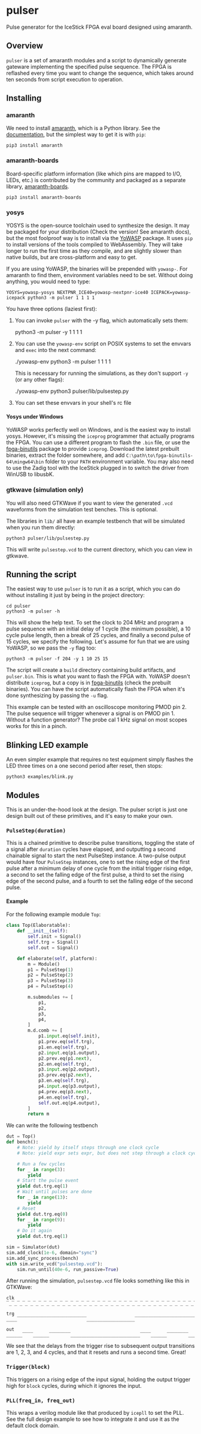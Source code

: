 # pulser

Pulse generator for the IceStick FPGA eval board designed using amaranth.

## Overview

`pulser` is a set of amaranth modules and a script to dynamically generate
gateware implementing the specified pulse sequence. The FPGA is reflashed
every time you want to change the sequence, which takes around ten seconds
from script execution to operation.

## Installing

### amaranth

We need to install [amaranth][a], which is a Python library. See the
[documentation][ad], but the simplest way to get it is with `pip`:

    pip3 install amaranth

### amaranth-boards

Board-specific platform information (like which pins are mapped to I/O,
LEDs, etc.) is contributed by the community and packaged as a separate
library, [amaranth-boards][ab].

    pip3 install amaranth-boards

### yosys

YOSYS is the open-source toolchain used to synthesize the design. It may
be packaged for your distribution (Check the version! See amaranth docs),
but the most foolproof way is to install via the [YoWASP][y] package.
It uses `pip` to install versions of the tools compiled to WebAssembly.
They will take longer to run the first time as they compile, and are slightly
slower than native builds, but are cross-platform and easy to get.

If you are using YoWASP, the binaries will be prepended with `yowasp-`.
For amaranth to find them, environment variables need to be set. Without
doing anything, you would need to type:

    YOSYS=yowasp-yosys NEXTPNR_ICE40=yowasp-nextpnr-ice40 ICEPACK=yowasp-icepack python3 -m pulser 1 1 1 1

You have three options (laziest first):

1. You can invoke `pulser` with the -y flag, which automatically sets them:

    python3 -m pulser -y 1 1 1 1

2. You can use the `yowasp-env` script on POSIX systems to set the envvars and `exec` into the next command:

    ./yowasp-env python3 -m pulser 1 1 1 1

   This is necessary for running the simulations, as they don't support `-y` (or any other flags):

    ./yowasp-env python3 pulser/lib/pulsestep.py

3. You can set these envvars in your shell's rc file

#### Yosys under Windows

YoWASP works perfectly well on Windows, and is the easiest way to
install yosys. However, it's missing the `iceprog` programmer that
actually programs the FPGA. You can use a different program to flash the
`.bin` file, or use the [fpga-binutils][f] package to provide `iceprog`.
Download the latest prebuilt binaries, extract the folder somewhere, and
add `C:\path\to\fpga-binutils-64\mingw64\bin` folder to your `PATH`
environment variable. You may also need to use the Zadig tool with the
IceStick plugged in to switch the driver from WinUSB to libusbK.

### gtkwave (simulation only)

You will also need GTKWave if you want to view the generated `.vcd`
waveforms from the simulation test benches. This is optional.

The libraries in `lib/` all have an example testbench that will be simulated
when you run them directly:

    python3 pulser/lib/pulsestep.py

This will write `pulsestep.vcd` to the current directory, which you can view
in gtkwave.

[a]: https://github.com/amaranth-lang/amaranth
[ab]: https://github.com/amaranth-lang/amaranth-boards
[ad]: https://amaranth-lang.org/docs/amaranth/latest/
[y]: http://yowasp.org
[f]: https://github.com/sylefeb/fpga-binutils

## Running the script

The easiest way to use `pulser` is to run it as a script, which you can do
without installing it just by being in the project directory:

    cd pulser
    python3 -m pulser -h

This will show the help text. To set the clock to 204 MHz and program a pulse
sequence with an initial delay of 1 cycle (the minimum possible), a 10 cycle
pulse length, then a break of 25 cycles, and finally a second pulse of 15
cycles, we specify the following. Let's assume for fun that we are using
YoWASP, so we pass the `-y` flag too:

    python3 -m pulser -f 204 -y 1 10 25 15

The script will create a `build` directory containing build artifacts,
and `pulser.bin`. This is what you want to flash the FPGA with. YoWASP
doesn't distribute `iceprog`, but a copy is in [fpga-binutils][f] (check
the prebuilt binaries). You can have the script automatically flash the FPGA
when it's done synthesizing by passing the `-u` flag.

This example can be tested with an oscilloscope monitoring PMOD pin 2.
The pulse sequence will trigger whenever a signal is on PMOD pin 1.
Without a function generator? The probe cal 1 kHz signal on most scopes
works for this in a pinch.

## Blinking LED example

An even simpler example that requires no test equipment simply flashes the
LED three times on a one second period after reset, then stops:

    python3 examples/blink.py

## Modules

This is an under-the-hood look at the design. The pulser script is just one
design built out of these primitives, and it's easy to make your own.

### `PulseStep(duration)`

This is a chained primitive to describe pulse transitions, toggling the state of
a signal after `duration` cycles have elapsed, and outputting a second chainable
signal to start the next PulseStep instance. A two-pulse output would have four
`PulseStep` instances, one to set the rising edge of the first pulse after
a minimum delay of one cycle from the initial trigger rising edge, a second to
set the falling edge of the first pulse, a third to set the rising edge of the
second pulse, and a fourth to set the falling edge of the second pulse.

#### Example
For the following example module `Top`:
```python
class Top(Elaboratable):
    def __init__(self):
        self.init = Signal()
        self.trg = Signal()
        self.out = Signal()

    def elaborate(self, platform):
        m = Module()
        p1 = PulseStep(1)
        p2 = PulseStep(2)
        p3 = PulseStep(3)
        p4 = PulseStep(4)

        m.submodules += [
            p1,
            p2,
            p3,
            p4,
        ]
        m.d.comb += [
            p1.input.eq(self.init),
            p1.prev.eq(self.trg),
            p1.en.eq(self.trg),
            p2.input.eq(p1.output),
            p2.prev.eq(p1.next),
            p2.en.eq(self.trg),
            p3.input.eq(p2.output),
            p3.prev.eq(p2.next),
            p3.en.eq(self.trg),
            p4.input.eq(p3.output),
            p4.prev.eq(p3.next),
            p4.en.eq(self.trg),
            self.out.eq(p4.output),
        ]
        return m
```

We can write the following testbench

```python
dut = Top()
def bench():
    # Note: yield by itself steps through one clock cycle
    # Note: yield expr sets expr, but does not step through a clock cycle

    # Run a few cycles
    for _ in range(3):
        yield
    # Start the pulse event
    yield dut.trg.eq(1)
    # Wait until pulses are done
    for _ in range(13):
        yield
    # Reset
    yield dut.trg.eq(0)
    for _ in range(9):
        yield
    # Do it again
    yield dut.trg.eq(1)

sim = Simulator(dut)
sim.add_clock(1e-6, domain="sync")
sim.add_sync_process(bench)
with sim.write_vcd("pulsestep.vcd"):
    sim.run_until(40e-6, run_passive=True)
```

After running the simulation, `pulsestep.vcd` file looks something like this in
GTKWave:

```
clk ‾_‾_‾_‾_‾_‾_‾_‾_‾_‾_‾_‾_‾_‾_‾_‾_‾_‾_‾_‾_‾_‾_‾_‾_‾_‾_‾_‾_‾_‾_‾_‾_‾_‾_‾_‾_‾_

trg ____‾‾‾‾‾‾‾‾‾‾‾‾‾‾‾‾‾‾‾‾‾‾‾‾‾‾__________________‾‾‾‾‾‾‾‾‾‾‾‾‾‾‾‾‾‾‾‾‾‾‾‾‾‾

out ______‾‾‾‾______‾‾‾‾‾‾‾‾__________________________‾‾‾‾______‾‾‾‾‾‾‾‾______
```

We see that the delays from the trigger rise to subsequent output
transitions are 1, 2, 3, and 4 cycles, and that it resets and runs a second
time. Great!

### `Trigger(block)`

This triggers on a rising edge of the input signal, holding the output trigger
high for `block` cycles, during which it ignores the input.

### `PLL(freq_in, freq_out)`

This wraps a verilog module like that produced by `icepll` to set the PLL. See
the full design example to see how to integrate it and use it as the default
clock domain.

